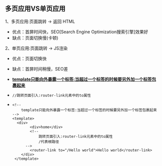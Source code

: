 ## 多页应用VS单页应用

1、多页应用:页面跳转 -> 返回 HTML

* 优点：首屏时间快，SEO[Search Engine Optimization搜索引擎]效果好
* 缺点：页面切换慢(卡顿)

2、单页应用:页面跳转  -> JS渲染

* 优点：页面切换快

* 缺点：首屏时间稍慢，SEO差

* <u>**template只能向外暴露一个标签:当超过一个标签的时候要另外加一个标签包裹起来**</u>

* ```
  //跳转页面引入:router-link元素中的to属性
  ```

* ```
  <!--
      template只能向外暴露一个标签:当超过一个标签的时候要另外加一个标签包裹起来
  -->
  <template>
  	<div>
          <div>home</div>
          <!--
              跳转页面引入:router-link元素中的to属性
              /代表根路径
        -->
          <router-link to="/Hello world">Hello world</router-link>
      </div>
   </template>
  ```
  
  
  